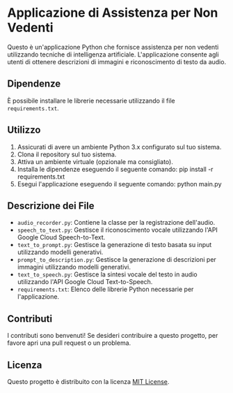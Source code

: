 # Applicazione di Assistenza per Non Vedenti

Questo è un'applicazione Python che fornisce assistenza per non vedenti utilizzando tecniche di intelligenza artificiale. L'applicazione consente agli utenti di ottenere descrizioni di immagini e riconoscimento di testo da audio.

## Dipendenze

È possibile installare le librerie necessarie utilizzando il file `requirements.txt`.

## Utilizzo

1. Assicurati di avere un ambiente Python 3.x configurato sul tuo sistema.
2. Clona il repository sul tuo sistema.
3. Attiva un ambiente virtuale (opzionale ma consigliato).
4. Installa le dipendenze eseguendo il seguente comando: pip install -r requirements.txt
5. Esegui l'applicazione eseguendo il seguente comando: python main.py


## Descrizione dei File

- `audio_recorder.py`: Contiene la classe per la registrazione dell'audio.
- `speech_to_text.py`: Gestisce il riconoscimento vocale utilizzando l'API Google Cloud Speech-to-Text.
- `text_to_prompt.py`: Gestisce la generazione di testo basata su input utilizzando modelli generativi.
- `prompt_to_description.py`: Gestisce la generazione di descrizioni per immagini utilizzando modelli generativi.
- `text_to_speech.py`: Gestisce la sintesi vocale del testo in audio utilizzando l'API Google Cloud Text-to-Speech.
- `requirements.txt`: Elenco delle librerie Python necessarie per l'applicazione.

## Contributi

I contributi sono benvenuti! Se desideri contribuire a questo progetto, per favore apri una pull request o un problema.

## Licenza

Questo progetto è distribuito con la licenza [MIT License](LICENSE).





